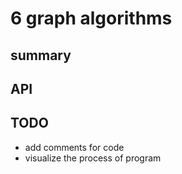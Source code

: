 # 6 graph algorithms

## summary

## API

## TODO

- add comments for code
- visualize the process of program
